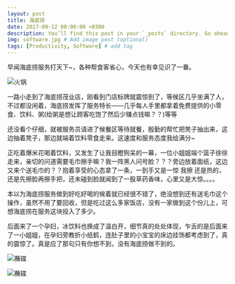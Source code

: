 ```yaml
---
layout: post
title: 海底捞
date: 2017-09-12 00:00:00 +0300
description: You’ll find this post in your `_posts` directory. Go ahead and edit it and re-build the site to see your changes. # Add post description (optional)
img: software.jpg # Add image post (optional)
tags: [Productivity, Software] # add tag
---
```


早闻海底捞服务打天下~，各种帮食客省心，今天也有幸见识了一番。

![火锅]({{site.baseurl}}/assets/img/fei.jpg)

一路小走到了海底捞茂业店，刚看到门店标牌就震惊到了，等候区几乎坐满了人，不过都没闲着，海底捞发挥了服务特长——几乎每人手里都拿着免费提供的小零食、饮料、粥(给粥是想让顾客吃饱了然后少赚点钱嘛？？)等等

还没看个仔细，就被服务员请进了候餐区等待就餐，殷勤的帮忙把凳子抽出来，这边抽着凳子，那边就端着饮料零食走来。这速度和服务态度我给满分~

正吃着爆米花喝着饮料，又发生了让我目瞪狗呆的一幕，一位小姐姐端个篮子徐徐走来，亲切的问道需要毛巾擦手嘛？我一阵黑人问号脸？？？旁边放着面纸，这边又来个送毛巾的？？抱着享受的心态拿了一条，一到手又是一惊 我擦 还是热的，还是先擦脸再擦手把，还未碰到脸就闻到了一股草药香味，心里又是大惊。。。。

本以为海底捞服务做到好吃好喝的候着就已经很不错了，绝没想到还有送毛巾这个操作，虽然不用了要回收，但是吃过这么多家饭店，没有一家做到这个份儿上，可想海底捞在服务这块投入了多少。

后面来了一个孕妇，冰饮料也换成了温白开，细节真的处处体现，乍舌的是后面来了一小姐姐，在孕妇旁教折小纸鹤，连肚子里的小宝宝的床边挂饰都考虑到了，真的震惊了。真是应了那句只有你想不到，没有海底捞做不到的。

![蘸碟]({{site.baseurl}}/assets/img/cai.jpg)

![蘸碟]({{site.baseurl}}/assets/img/cai1.jpg)